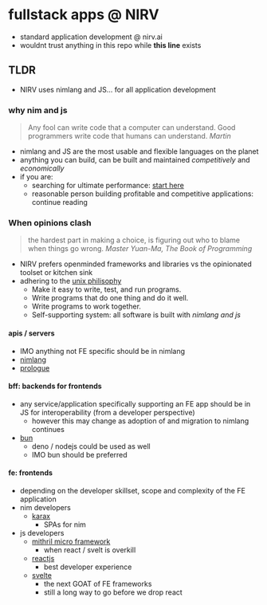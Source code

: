 # fullstack apps @ NIRV

- standard application development @ nirv.ai
- wouldnt trust anything in this repo while **this line** exists

## TLDR

- NIRV uses nimlang and JS... for all application development

### why nim and js

> Any fool can write code that a computer can understand. Good programmers write code that humans can understand. _Martin_

- nimlang and JS are the most usable and flexible languages on the planet
- anything you can build, can be built and maintained _competitively_ and _economically_
- if you are:
  - searching for ultimate performance: [start here](https://www.wikihow.com/Start-Programming-in-Assembly)
  - reasonable person building profitable and competitive applications: continue reading

### When opinions clash

> the hardest part in making a choice, is figuring out who to blame when things go wrong. _Master Yuan-Ma, The Book of Programming_

- NIRV prefers openminded frameworks and libraries vs the opinionated toolset or kitchen sink
- adhering to the [unix philisophy](https://en.wikipedia.org/wiki/Unix_philosophy)
  - Make it easy to write, test, and run programs.
  - Write programs that do one thing and do it well.
  - Write programs to work together.
  - Self-supporting system: all software is built with _nimlang and js_

#### apis / servers

- IMO anything not FE specific should be in nimlang
- [nimlang](https://github.com/nim-lang/Nim)
- [prologue](https://github.com/planety/Prologue)

#### bff: backends for frontends

- any service/application specifically supporting an FE app should be in JS for interoperability (from a developer perspective)
  - however this may change as adoption of and migration to nimlang continues
- [bun](https://bun.sh/)
  - deno / nodejs could be used as well
  - IMO bun should be preferred

#### fe: frontends

- depending on the developer skillset, scope and complexity of the FE application
- nim developers
  - [karax](https://github.com/karaxnim/karax)
    - SPAs for nim
- js developers
  - [mithril micro framework](https://mithril.js.org/)
    - when react / svelt is overkill
  - [reactjs](https://react.dev/)
    - best developer experience
  - [svelte](https://svelte.dev/)
    - the next GOAT of FE frameworks
    - still a long way to go before we drop react
